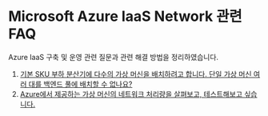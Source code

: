 # Microsoft Azure IaaS Network 관련 FAQ

Azure IaaS 구축 및 운영 관련 질문과 관련 해결 방법을 정리하였습니다.

1. [기본 SKU 부하 분산기에 다수의 가상 머신을 배치하려고 합니다. 단일 가상 머신 여러 대를 백엔드 풀에 배치할 수 없나요?](https://github.com/HappyKoalra/AzureIaaS/blob/master/Network/LB_BackEnd.md)
2. [Azure에서 제공하는 가상 머신의 네트워크 처리량을 살펴보고, 테스트해보고 싶습니다.](https://github.com/HappyKoalra/AzureIaaS/blob/master/Network/NTTTCP.md)
